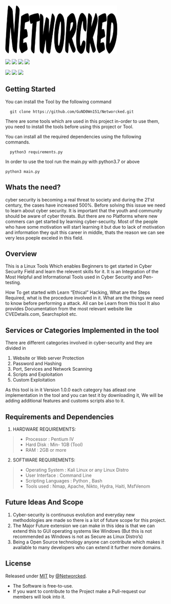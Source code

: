 <nbsp><img src="/media/isolated-monochrome-black.svg" width=350 height=150>             

<a href="https://www.python.org/"><img src="https://img.shields.io/badge/Powered%20by-python-blueviolet.svg"/></a>
<a href="https://www.linux.org/"><img src="https://img.shields.io/badge/Powered%20by-Linux-blueviolet.svg"/></a>
<a href="#"><img src="https://img.shields.io/badge/Powered%20by-Open%20Source%20Technology-blueviolet.svg"/></a>
<a href="#"><img src="https://img.shields.io/badge/Shell%20-Bash%20Script-blueviolet.svg"/></a>

<a href="#"><img src="https://img.shields.io/badge/Learn%20-Pentesting-green.svg"/></a>
<a href="#"><img src="https://img.shields.io/badge/Learn%20-Cyber%20Security-green.svg"/></a>
<a href="#"><img src="https://img.shields.io/badge/Learn%20-Ethical%20Hacking-green.svg"/></a>
  
## Getting Started
 
You can install the Tool by the following command
~~~
  git clone https://github.com/GuND0Wn151/Networcked.git
~~~
 
There are some tools which are used in this project in-order to use them, you need to install the tools before using this project or Tool.

You can install all the required dependencies using the following commands.
~~~ 
  python3 requirements.py
~~~
  
In order to use the tool run the main.py with python3.7  or above
  ~~~
  python3 main.py
  ~~~
  
## Whats the need?
cyber security is becoming a real threat to society and during the 21'st century, the cases have increased 500%. Before solving this issue we need to learn about cyber security. It is important that the youth and community should be aware of cyber threats. But there are no Platforms where new commers can get started by learning cyber-security. Most of the people who have some motivation will start learning it but due to lack of motivation and information they quit this career in middle, thats the reason we can see very less poeple exceled in this field.

## Overview
This is a Linux Tools Which enables Beginners to get started in Cyber Security Field and learn the relevent skills for it. 
It is an  Integration of the Most Helpful and Informational Tools used in Cyber Security and Pen-testing. 

How To get started with Learn “Ethical” Hacking, What are the Steps Required, what is the procedure involved in it. What are the things we need to know before performing a attack. All can be Learn from this tool
It also provides Documentation from the most relevant website like CVEDetails.com, Searchsploit etc.

## Services or Categories Implemented in the tool
There are different categories involved in cyber-security and they are divided in
  1. Website or Web server Protection
  2. Password and Hashing
  3. Port, Services and Network Scanning
  4. Scripts and Exploitation
  5. Custom Exploitation
  
 As this tool is in it Version 1.0.0 each category has atleast one implementation in the tool and you can test it by downloading it, We will be adding additional features and customs scripts also to it.

## Requirements and Dependencies
1. HARDWARE REQUIREMENTS:
  
> * Processor				: Pentium IV
> * Hard Disk				: Min- 1GB (Tool)
> * RAM					: 2GB or more
  
2. SOFTWARE REQUIREMENTS:
  
> * Operating System		            :  Kali Linux or any Linux Distro  
> * User Interface			            :  Command Line
> * Scripting Languages		           :  Python , Bash
> * Tools used     		            	 :  Nmap, Apache, Nikto, Hydra, Haiti, MsfVenom
  


## Future Ideas And Scope
  1. Cyber-security is continuous evolution and everyday new methodologies  are made so there is a lot of future scope for this project.
  2. The Major Future extension we can make in this idea is that we can extend this to GUI operating systems like Windows (But this is not recommended as Windows is not as Secure as Linux Distro’s)
  3. Being a Open Source technology anyone can contribute which makes it available to many developers who can extend it further more domains.


## License

Released under [MIT](/LICENSE) by [@Networcked](https://github.com/GuND0Wn151/Networcked/blob/main/LICENSE).

- The Software is free-to-use.
- If you want to contribute to the Project make a Pull-request our members will look into it.

